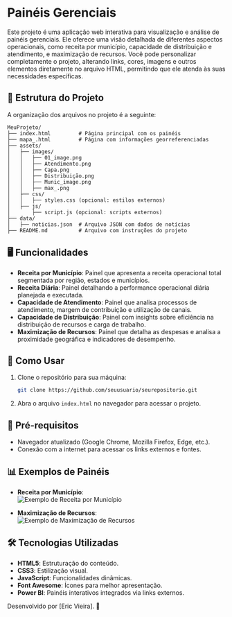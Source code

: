 # Painéis Gerenciais

Este projeto é uma aplicação web interativa para visualização e análise de painéis gerenciais. Ele oferece uma visão detalhada de diferentes aspectos operacionais, como receita por município, capacidade de distribuição e atendimento, e maximização de recursos. Você pode personalizar completamente o projeto, alterando links, cores, imagens e outros elementos diretamente no arquivo HTML, permitindo que ele atenda às suas necessidades específicas.

## 📂 Estrutura do Projeto

A organização dos arquivos no projeto é a seguinte:

```
MeuProjeto/
├── index.html         # Página principal com os painéis
├── mapa_.html         # Página com informações georreferenciadas
├── assets/
│   ├── images/
│   │   ├── 01_image.png
│   │   ├── Atendimento.png
│   │   ├── Capa.png
│   │   ├── Distribuição.png
│   │   ├── Munic_image.png
│   │   ├── max_.png
│   ├── css/
│   │   ├── styles.css (opcional: estilos externos)
│   ├── js/
│       ├── script.js (opcional: scripts externos)
├── data/
│   ├── noticias.json  # Arquivo JSON com dados de notícias
├── README.md          # Arquivo com instruções do projeto
```

## 🖥️ Funcionalidades

- **Receita por Município**: Painel que apresenta a receita operacional total segmentada por região, estados e municípios.
- **Receita Diária**: Painel detalhando a performance operacional diária planejada e executada.
- **Capacidade de Atendimento**: Painel que analisa processos de atendimento, margem de contribuição e utilização de canais.
- **Capacidade de Distribuição**: Painel com insights sobre eficiência na distribuição de recursos e carga de trabalho.
- **Maximização de Recursos**: Painel que detalha as despesas e analisa a proximidade geográfica e indicadores de desempenho.

## 🌟 Como Usar

1. Clone o repositório para sua máquina:
   ```bash
   git clone https://github.com/seuusuario/seurepositorio.git
   ```
2. Abra o arquivo `index.html` no navegador para acessar o projeto.

## 📜 Pré-requisitos

- Navegador atualizado (Google Chrome, Mozilla Firefox, Edge, etc.).
- Conexão com a internet para acessar os links externos e fontes.

## 📊 Exemplos de Painéis

- **Receita por Município**:  
  ![Exemplo de Receita por Município](assets/images/Munic_image.png)

- **Maximização de Recursos**:  
  ![Exemplo de Maximização de Recursos](assets/images/max_.png)

## 🛠️ Tecnologias Utilizadas

- **HTML5**: Estruturação do conteúdo.
- **CSS3**: Estilização visual.
- **JavaScript**: Funcionalidades dinâmicas.
- **Font Awesome**: Ícones para melhor apresentação.
- **Power BI**: Painéis interativos integrados via links externos.






Desenvolvido por [Eric Vieira]. 🚀
